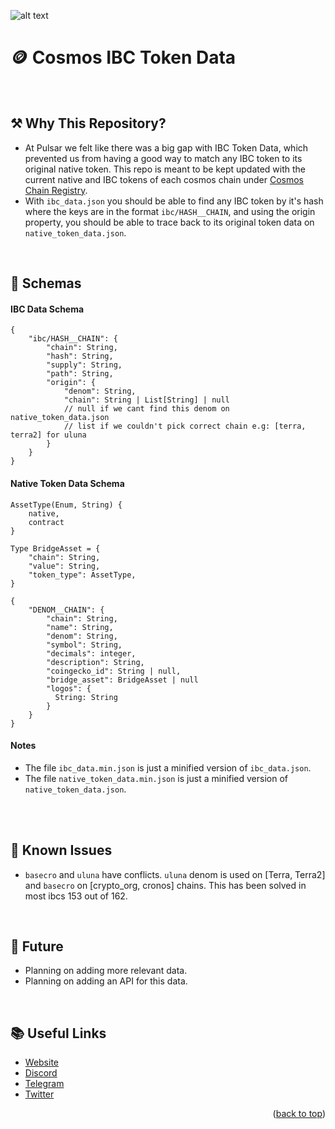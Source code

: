 ![alt text](https://i.imgur.com/jVdp3yy.png)

# 🪙 Cosmos IBC Token Data

<br/>

## ⚒️ Why This Repository?

- At Pulsar we felt like there was a big gap with IBC Token Data, which prevented us from having a good way to match any IBC token to its original native token. This repo is meant to be kept updated with the current native and IBC tokens of each cosmos chain under [Cosmos Chain Registry](https://github.com/cosmos/chain-registry).
- With `ibc_data.json` you should be able to find any IBC token by it's hash where the keys are in the format `ibc/HASH__CHAIN`, and using the origin property, you should be able to trace back to its original token data on `native_token_data.json`.

<br/>

## 🧩 Schemas

#### IBC Data Schema

```
{
    "ibc/HASH__CHAIN": {
        "chain": String,
        "hash": String,
        "supply": String,
        "path": String,
        "origin": {
            "denom": String,
            "chain": String | List[String] | null
            // null if we cant find this denom on native_token_data.json
            // list if we couldn't pick correct chain e.g: [terra, terra2] for uluna
        }
    }
}
```

#### Native Token Data Schema

```
AssetType(Enum, String) {
    native,
    contract
}

Type BridgeAsset = {
    "chain": String,
    "value": String,
    "token_type": AssetType,
}

{
    "DENOM__CHAIN": {
        "chain": String,
        "name": String,
        "denom": String,
        "symbol": String,
        "decimals": integer,
        "description": String,
        "coingecko_id": String | null,
        "bridge_asset": BridgeAsset | null
        "logos": {
          String: String
        }
    }
}
```

#### Notes

- The file `ibc_data.min.json` is just a minified version of `ibc_data.json`.<br/>
- The file `native_token_data.min.json` is just a minified version of `native_token_data.json`.<br/><br/>

<br/>

## 🐛 Known Issues

- `basecro` and `uluna` have conflicts. `uluna` denom is used on [Terra, Terra2] and `basecro` on [crypto_org, cronos] chains. This has been solved in most ibcs 153 out of 162.

<br/>

## 🔮 Future

- Planning on adding more relevant data.
- Planning on adding an API for this data.

<br/>

## 📚 Useful Links

- [Website](https://pulsar.finance)
- [Discord](https://discord.gg/MEeEeyuYsU)
- [Telegram](https://t.me/pulsarfinance)
- [Twitter](https://twitter.com/Pulsarfinance)

<p align="right">(<a href="#top">back to top</a>)</p>
